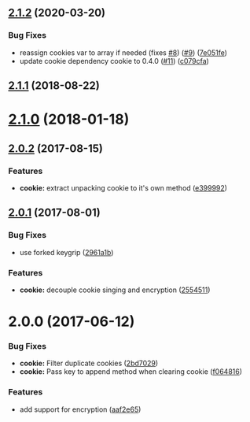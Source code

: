 ## [2.1.2](https://github.com/poppinss/node-cookie/compare/v2.1.1...v2.1.2) (2020-03-20)


### Bug Fixes

* reassign cookies var to array if needed (fixes [#8](https://github.com/poppinss/node-cookie/issues/8)) ([#9](https://github.com/poppinss/node-cookie/issues/9)) ([7e051fe](https://github.com/poppinss/node-cookie/commit/7e051fef9b5187c5a8315f4e8acd757fbbd9c315))
* update cookie dependency cookie to 0.4.0 ([#11](https://github.com/poppinss/node-cookie/issues/11)) ([c079cfa](https://github.com/poppinss/node-cookie/commit/c079cfaee7469624476a59f79e7cf1c031ba3b46))



<a name="2.1.1"></a>
## [2.1.1](https://github.com/poppinss/node-cookie/compare/v2.1.0...v2.1.1) (2018-08-22)



<a name="2.1.0"></a>
# [2.1.0](https://github.com/poppinss/node-cookie/compare/v2.0.2...v2.1.0) (2018-01-18)



<a name="2.0.2"></a>
## [2.0.2](https://github.com/poppinss/node-cookie/compare/v2.0.1...v2.0.2) (2017-08-15)


### Features

* **cookie:** extract unpacking cookie to it's own method ([e399992](https://github.com/poppinss/node-cookie/commit/e399992))



<a name="2.0.1"></a>
## [2.0.1](https://github.com/poppinss/node-cookie/compare/v2.0.0...v2.0.1) (2017-08-01)


### Bug Fixes

* use forked keygrip ([2961a1b](https://github.com/poppinss/node-cookie/commit/2961a1b))


### Features

* **cookie:** decouple cookie singing and encryption ([2554511](https://github.com/poppinss/node-cookie/commit/2554511))



<a name="2.0.0"></a>
# 2.0.0 (2017-06-12)


### Bug Fixes

* **cookie:** Filter duplicate cookies ([2bd7029](https://github.com/poppinss/node-cookie/commit/2bd7029))
* **cookie:** Pass key to append method when clearing cookie ([f064816](https://github.com/poppinss/node-cookie/commit/f064816))


### Features

* add support for encryption ([aaf2e65](https://github.com/poppinss/node-cookie/commit/aaf2e65))



